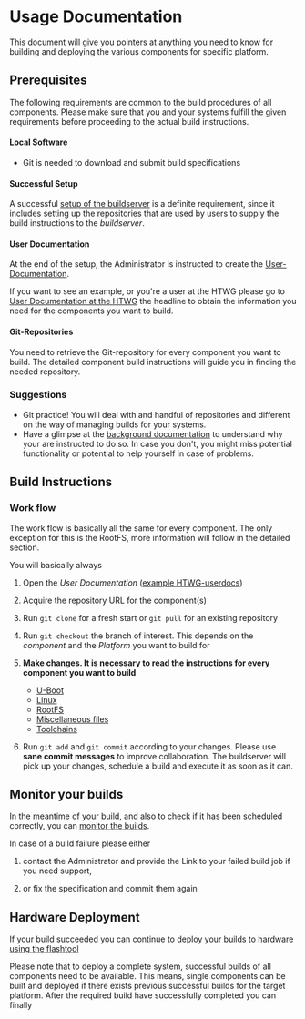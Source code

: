 # Usage Documentation
This document will give you pointers at anything you need to know for building
and deploying the various components for specific platform.

## Prerequisites
The following requirements are common to the build procedures of all components.
Please make sure that you and your systems fulfill the given requirements before
proceeding to the actual build instructions.

#### Local Software
* Git is needed to download and submit build specifications

#### Successful Setup
A successful [setup of the buildserver](../setup/setup.md) is a definite
requirement, since it includes setting up the repositories that are used by
users to supply the build instructions to the *buildserver*.

#### User Documentation
At the end of the setup, the Administrator is instructed to create the
[User-Documentation](../setup/user-documentation.md#Repositories).

If you want to see an example, or you're a user at the HTWG please go to [User
Documentation at the HTWG](../setup/examples/user-documentation-HTWG.md) the
headline to obtain the information you need for the components you want to
build.

#### Git-Repositories
You need to retrieve the Git-repository for every component you want to build.
The detailed component build instructions will guide you in finding the needed
repository.


### Suggestions
* Git practice! You will deal with and handful of repositories and different
  on the way of managing builds for your systems.
* Have a glimpse at the [background documentation](../background/background.md)
  to understand why your are instructed to do so. In case you don't, you  might
  miss potential functionality or potential to help yourself in case of problems.


## Build Instructions
### Work flow
The work flow is basically all the same for every component. The only exception for
this is the RootFS, more information will follow in the detailed section.

You will basically always

1. Open the *User Documentation*  ([example HTWG-userdocs](../setup/examples/user-documentation-HTWG.md))

1. Acquire the repository URL for the component(s)

1. Run `git clone` for a fresh start or `git pull` for an existing repository

1. Run `git checkout` the branch of interest. This depends on the *component* and
   the *Platform* you want to build for

1. **Make changes. It is necessary to read the instructions for every
   component you want to build**
    * [U-Boot](../usage/uboot.md)
    * [Linux](../usage/linux.md)
    * [RootFS](../usage/rootfs.md)
    * [Miscellaneous files](../usage/misc.md)
    * [Toolchains](../usage/toolchains.md)

1. Run `git add` and `git commit` according to your changes. Please use **sane commit messages**
   to improve collaboration. The buildserver will pick up your changes, schedule
   a build and execute it as soon as it can.

## Monitor your builds
In the meantime of your build, and also to check if it has been scheduled
correctly, you can [monitor the builds](../usage/common/build-monitoring.md).

In case of a build failure please either

1. contact the Administrator and provide the Link to your failed build job if
you need support,

1. or fix the specification and commit them again


## Hardware Deployment
If your build succeeded you can continue to 
[deploy your builds to hardware using the flashtool](../usage/flashtool.md)

Please note that to deploy a complete system, successful builds of all
components need to be available.  This means, single components can be built and
deployed if there exists previous successful builds for the target platform.
After the required build have successfully completed you can finally 

